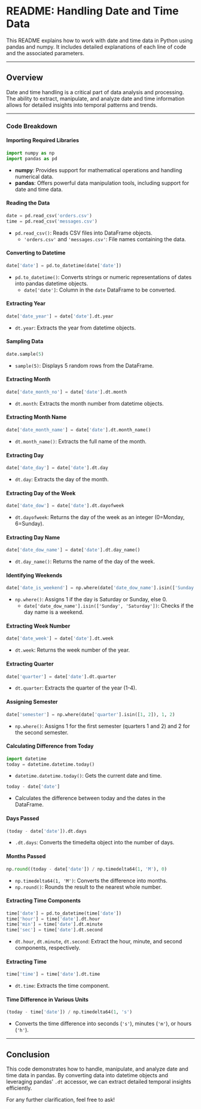 # README: Handling Date and Time Data

This README explains how to work with date and time data in Python using pandas and numpy. It includes detailed explanations of each line of code and the associated parameters.

---

## Overview
Date and time handling is a critical part of data analysis and processing. The ability to extract, manipulate, and analyze date and time information allows for detailed insights into temporal patterns and trends.

---

### Code Breakdown

#### Importing Required Libraries
```python
import numpy as np
import pandas as pd
```
- **numpy**: Provides support for mathematical operations and handling numerical data.
- **pandas**: Offers powerful data manipulation tools, including support for date and time data.

#### Reading the Data
```python
date = pd.read_csv('orders.csv')
time = pd.read_csv('messages.csv')
```
- `pd.read_csv()`: Reads CSV files into DataFrame objects.
  - `'orders.csv'` and `'messages.csv'`: File names containing the data.

#### Converting to Datetime
```python
date['date'] = pd.to_datetime(date['date'])
```
- `pd.to_datetime()`: Converts strings or numeric representations of dates into pandas datetime objects.
  - `date['date']`: Column in the `date` DataFrame to be converted.

#### Extracting Year
```python
date['date_year'] = date['date'].dt.year
```
- `dt.year`: Extracts the year from datetime objects.

#### Sampling Data
```python
date.sample(5)
```
- `sample(5)`: Displays 5 random rows from the DataFrame.

#### Extracting Month
```python
date['date_month_no'] = date['date'].dt.month
```
- `dt.month`: Extracts the month number from datetime objects.

#### Extracting Month Name
```python
date['date_month_name'] = date['date'].dt.month_name()
```
- `dt.month_name()`: Extracts the full name of the month.

#### Extracting Day
```python
date['date_day'] = date['date'].dt.day
```
- `dt.day`: Extracts the day of the month.

#### Extracting Day of the Week
```python
date['date_dow'] = date['date'].dt.dayofweek
```
- `dt.dayofweek`: Returns the day of the week as an integer (0=Monday, 6=Sunday).

#### Extracting Day Name
```python
date['date_dow_name'] = date['date'].dt.day_name()
```
- `dt.day_name()`: Returns the name of the day of the week.

#### Identifying Weekends
```python
date['date_is_weekend'] = np.where(date['date_dow_name'].isin(['Sunday', 'Saturday']), 1, 0)
```
- `np.where()`: Assigns 1 if the day is Saturday or Sunday, else 0.
  - `date['date_dow_name'].isin(['Sunday', 'Saturday'])`: Checks if the day name is a weekend.

#### Extracting Week Number
```python
date['date_week'] = date['date'].dt.week
```
- `dt.week`: Returns the week number of the year.

#### Extracting Quarter
```python
date['quarter'] = date['date'].dt.quarter
```
- `dt.quarter`: Extracts the quarter of the year (1-4).

#### Assigning Semester
```python
date['semester'] = np.where(date['quarter'].isin([1, 2]), 1, 2)
```
- `np.where()`: Assigns 1 for the first semester (quarters 1 and 2) and 2 for the second semester.

#### Calculating Difference from Today
```python
import datetime
today = datetime.datetime.today()
```
- `datetime.datetime.today()`: Gets the current date and time.

```python
today - date['date']
```
- Calculates the difference between today and the dates in the DataFrame.

#### Days Passed
```python
(today - date['date']).dt.days
```
- `.dt.days`: Converts the timedelta object into the number of days.

#### Months Passed
```python
np.round((today - date['date']) / np.timedelta64(1, 'M'), 0)
```
- `np.timedelta64(1, 'M')`: Converts the difference into months.
- `np.round()`: Rounds the result to the nearest whole number.

#### Extracting Time Components
```python
time['date'] = pd.to_datetime(time['date'])
time['hour'] = time['date'].dt.hour
time['min'] = time['date'].dt.minute
time['sec'] = time['date'].dt.second
```
- `dt.hour`, `dt.minute`, `dt.second`: Extract the hour, minute, and second components, respectively.

#### Extracting Time
```python
time['time'] = time['date'].dt.time
```
- `dt.time`: Extracts the time component.

#### Time Difference in Various Units
```python
(today - time['date']) / np.timedelta64(1, 's')
```
- Converts the time difference into seconds (`'s'`), minutes (`'m'`), or hours (`'h'`).

---

## Conclusion
This code demonstrates how to handle, manipulate, and analyze date and time data in pandas. By converting data into datetime objects and leveraging pandas' `.dt` accessor, we can extract detailed temporal insights efficiently.

For any further clarification, feel free to ask!

